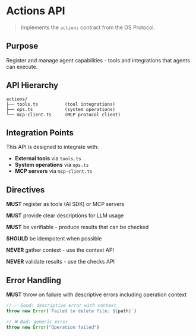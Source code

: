 # Actions API

> Implements the `actions` contract from the OS Protocol.

## Purpose

Register and manage agent capabilities - tools and integrations that agents can execute.

## API Hierarchy

```
actions/
├── tools.ts          (tool integrations)
├── ops.ts            (system operations)
└── mcp-client.ts     (MCP protocol client)
```

## Integration Points

This API is designed to integrate with:

- **External tools** via `tools.ts`
- **System operations** via `ops.ts`
- **MCP servers** via `mcp-client.ts`

## Directives

**MUST** register as tools (AI SDK) or MCP servers

**MUST** provide clear descriptions for LLM usage

**MUST** be verifiable - produce results that can be checked

**SHOULD** be idempotent when possible

**NEVER** gather context - use the context API

**NEVER** validate results - use the checks API

## Error Handling

**MUST** throw on failure with descriptive errors including operation context

```typescript
// ✅ Good: descriptive error with context
throw new Error(`Failed to delete file: ${path}`)

// ❌ Bad: generic error
throw new Error("Operation failed")
```

